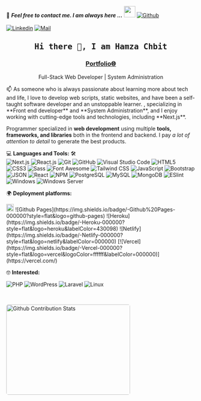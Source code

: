 <!--

## Complete list of github markdown emoji markup
https://gist.github.com/rxaviers/7360908

## technologies Icons 
https://simpleicons.org/

-->
📝 ***Feel free to contact me. I am always here ...*** <img src="https://media.giphy.com/media/WUlplcMpOCEmTGBtBW/giphy.gif" width="30">  [![Github](https://img.shields.io/github/followers/HamzaChbit
)](https://github.com/HamzaChbit)
<br>
<br>
[![Linkedin](https://img.shields.io/badge/LinkedIn-Hamza%20Chbit-blue?logo=Linkedin&logoColor=blue&labelColor=black)](https://www.linkedin.com/in/hamzachbit/)
[![Mail](https://img.shields.io/badge/Hotmail-sawalqa_jo@hotmail.com-blue?logo=Gmail&logoColor=blue&labelColor=black)](mailto:sawalqa_jo@hotmail.com)
<br>


<h2 align='center'><samp><strong>Hi there 👋, I am Hamza Chbit</strong></samp></h2>
<h3 align='center'><strong><a href="https://hamzachbit.vercel.app/" target="_blank">Portfolio🌐</a></strong></h3>
<p align='center'> Full-Stack Web Developer | System Administration</p>

<p align='left'> 📫  As someone who is always passionate about learning more about tech and life, I love to develop web scripts, static websites, and have been a self-taught software developer and an unstoppable learner. , specializing in **Front end developer** and **System Administration**, and I enjoy working with cutting-edge tools and technologies, including **Next.js**.</p>

Programmer specialized in **web development** using multiple **tools, frameworks, and libraries** both in the frontend and backend. I pay *a lot of attention to detail* to generate the best products.

💻 **Languages and Tools:** 🛠️<br>
![Next.js](https://img.shields.io/badge/-Next.js-000000?style=flat&logo=next.js&logoColor=ffffff&labelColor=000000)
![React.js](https://img.shields.io/badge/-React.js-000000?style=flat&logo=react&logoColor=61DAFB&labelColor=000000)
![Git](https://img.shields.io/badge/-Git-000000?style=flat&logo=git&logoColor=F05032&labelColor=ffffff)
![GitHub](https://img.shields.io/badge/-GitHub-000000?style=flat&logo=github&logoColor=000000&labelColor=ffffff)
![Visual Studio Code](https://img.shields.io/badge/-VSCode-000000?style=flat&logo=visual-studio-code&labelColor=007ACC)
![HTML5](https://img.shields.io/badge/-HTML5-000000?style=flat&logo=html5&logoColor=ffffff&labelColor=E34F26)
![CSS3](https://img.shields.io/badge/-CSS3-000000?style=flat&logo=css3&logoColor=ffffff&labelColor=1572B6) 
![Sass](https://img.shields.io/badge/-Sass-000000?style=flat&logo=sass&logoColor=ffffff&labelColor=%23CC6699)
![Font Awesome](https://img.shields.io/badge/-font%20awesome-000000?style=flat&logo=font-awesome&logoColor=339AF0&labelColor=ffffff)
![Tailwind CSS](https://img.shields.io/badge/-Tailwind%20CSS-000000?style=flat&logo=tailwindcss&logoColor=ffffff&labelColor=38B2AC)
![JavaScript](https://img.shields.io/badge/-JavaScript-000000?style=flat&logo=javascript)
![Bootstrap](https://img.shields.io/badge/-Bootstrap-000000?style=flat&logo=bootstrap&logoColor=ffffff&labelColor=563D7C)
![JSON](https://img.shields.io/badge/-JSON-000000?style=flat&logo=JSON&logoColor=000000&labelColor=ffffff)
![React](https://img.shields.io/badge/-React-000000?style=flat&logo=react)
![NPM](https://img.shields.io/badge/-npm-000000?style=flat&logo=npm&labelColor=ffffff)
![PostgreSQL](https://img.shields.io/badge/-PostgreSQL-000000?style=flat&logo=postgresql&logoColor=ffffff&labelColor=336791)
![MySQL](https://img.shields.io/badge/-MySQL-000000?style=flat&logo=mysql&labelColor=ffffff)
![MongoDB](https://img.shields.io/badge/-MongoDB-000000?style=flat&logo=mongodb&labelColor=ffffff)
![ESlint](https://img.shields.io/badge/-ESlint-000000?style=flat&logo=ESlint&labelColor=4B32C3)
![Windows](https://img.shields.io/badge/-Windows-000000?style=flat&logo=windows&logoColor=ffffff&labelColor=0078D6) 
![Windows Server](https://img.shields.io/badge/-Windows%20Server-000000?style=flat&logo=windows&logoColor=ffffff&labelColor=0078D6)






🌍 **Deployment platforms:**<br>

<img alt="Github Pages" width="20px" height="20px" src="https://techcrunch.com/wp-content/uploads/2010/07/github-logo.png" /> 
![Github Pages](https://img.shields.io/badge/-Github%20Pages-000000?style=flat&logo=github-pages) 
![Heroku](https://img.shields.io/badge/-Heroku-000000?style=flat&logo=heroku&labelColor=430098) 
![Netlify](https://img.shields.io/badge/-Netlify-000000?style=flat&logo=netlify&labelColor=000000) 
[![Vercel](https://img.shields.io/badge/-Vercel-000000?style=flat&logo=vercel&logoColor=ffffff&labelColor=000000)](https://vercel.com/)



🤓 **Interested:** <br>


![PHP](https://img.shields.io/badge/-PHP-000000?style=flat&logo=PHP&logoColor=5466b8&labelColor=ffffff)
![WordPress](https://img.shields.io/badge/-WordPress-000000?style=flat&logo=wordpress&labelColor=21759B)
![Laravel](https://img.shields.io/badge/-Laravel-000000?style=flat&logo=laravel&logoColor=ffffff&labelColor=FF2D20)
![Linux](https://img.shields.io/badge/-Linux-000000?style=flat&logo=linux&logoColor=ffffff&labelColor=000000) 




</br>
<p style="display: flex; justify-contect: space-between;">
<img style="border-radius: 5px; margin-bottom: 5px" alt="Github Contribution Stats" width="330px" height="240px" src="https://github-contribution-stats.vercel.app/api/?username=HamzaChbit" />

</p>
